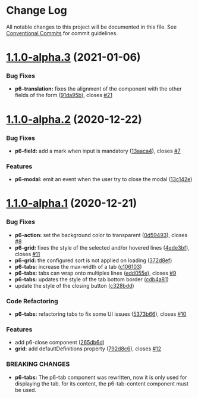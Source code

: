 # Change Log

All notable changes to this project will be documented in this file.
See [Conventional Commits](https://conventionalcommits.org) for commit guidelines.

# [1.1.0-alpha.3](https://github.com/amalto/platform6-web-components/compare/@platform6/components@1.1.0-alpha.2...@platform6/components@1.1.0-alpha.3) (2021-01-06)


### Bug Fixes

* **p6-translation:** fixes the alignment of the component with the other fields of the form ([91da95b](https://github.com/amalto/platform6-web-components/commit/91da95bcb357894203a2e1267a455d316a470888)), closes [#21](https://github.com/amalto/platform6-web-components/issues/21)





# [1.1.0-alpha.2](https://github.com/amalto/platform6-web-components/compare/@platform6/components@1.1.0-alpha.1...@platform6/components@1.1.0-alpha.2) (2020-12-22)


### Bug Fixes

* **p6-field:** add a mark when input is mandatory ([13aaca4](https://github.com/amalto/platform6-web-components/commit/13aaca4a5bc8ed3cb3dd4db5af8ea68b5076eb84)), closes [#7](https://github.com/amalto/platform6-web-components/issues/7)


### Features

* **p6-modal:** emit an event when the user try to close the modal ([13c142e](https://github.com/amalto/platform6-web-components/commit/13c142e83c3dbcc77db265795cb73b3565f95546))





# [1.1.0-alpha.1](https://github.com/amalto/platform6-web-components/compare/@platform6/components@1.1.0-alpha.0...@platform6/components@1.1.0-alpha.1) (2020-12-21)


### Bug Fixes

* **p6-action:** set the background color to transparent ([0d59493](https://github.com/amalto/platform6-web-components/commit/0d59493267d33aa28cb3459a80c992528076dece)), closes [#8](https://github.com/amalto/platform6-web-components/issues/8)
* **p6-grid:** fixes the style of the selected and/or hovered lines ([4ede3bf](https://github.com/amalto/platform6-web-components/commit/4ede3bf7c0411c89615bd625567693f1cd1e3892)), closes [#11](https://github.com/amalto/platform6-web-components/issues/11)
* **p6-grid:** the configured sort is not applied on loading ([372d8ef](https://github.com/amalto/platform6-web-components/commit/372d8ef8ca6e563fd8e4e247ee6e56545d728cbe))
* **p6-tabs:** increase the max-width of a tab ([c106103](https://github.com/amalto/platform6-web-components/commit/c1061032747a0edb270bf12cf3e89decb34b4272))
* **p6-tabs:** tabs can wrap onto multiples lines ([edd055e](https://github.com/amalto/platform6-web-components/commit/edd055e8f824862b0c216930d84a92d2607af8a0)), closes [#9](https://github.com/amalto/platform6-web-components/issues/9)
* **p6-tabs:** updates the style of the tab bottom border ([cdb4a81](https://github.com/amalto/platform6-web-components/commit/cdb4a8150a458d3e74009cda68e9e4eb63e8604a))
* update the style of the closing button ([c328bdd](https://github.com/amalto/platform6-web-components/commit/c328bdd3dd720dc5302d8ced489eae9ccd7f34dc))


### Code Refactoring

* **p6-tabs:** refactoring tabs to fix some UI issues ([5373b66](https://github.com/amalto/platform6-web-components/commit/5373b660367a3778e4ac1ed6b5f812f36dbd6037)), closes [#10](https://github.com/amalto/platform6-web-components/issues/10)


### Features

* add p6-close component ([265db6d](https://github.com/amalto/platform6-web-components/commit/265db6dfa075350a7b310d0442c0d018223cb7e9))
* **grid:** add defaultDefinitions property ([792d8c6](https://github.com/amalto/platform6-web-components/commit/792d8c630817d257a3ded596a7651af0f54a3782)), closes [#12](https://github.com/amalto/platform6-web-components/issues/12)


### BREAKING CHANGES

* **p6-tabs:** The p6-tab component was rewritten, now it is only used for displaying the tab. for its content, the p6-tab-content component must be used.
